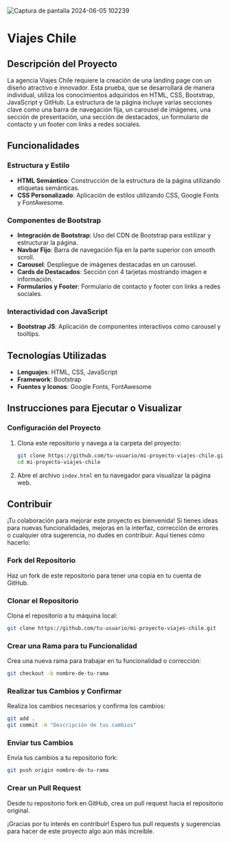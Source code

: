 ![Captura de pantalla 2024-06-05 102239](https://github.com/FranJavacisco/Viajes_Chile/assets/134477809/0390b085-224d-4020-b4ed-c9fd884d19af)

# Viajes Chile

## Descripción del Proyecto
La agencia Viajes Chile requiere la creación de una landing page con un diseño atractivo e innovador. Esta prueba, que se desarrollará de manera individual, utiliza los conocimientos adquiridos en HTML, CSS, Bootstrap, JavaScript y GitHub. La estructura de la página incluye varias secciones clave como una barra de navegación fija, un carousel de imágenes, una sección de presentación, una sección de destacados, un formulario de contacto y un footer con links a redes sociales.

## Funcionalidades

### Estructura y Estilo
- **HTML Semántico**: Construcción de la estructura de la página utilizando etiquetas semánticas.
- **CSS Personalizado**: Aplicación de estilos utilizando CSS, Google Fonts y FontAwesome.

### Componentes de Bootstrap
- **Integración de Bootstrap**: Uso del CDN de Bootstrap para estilizar y estructurar la página.
- **Navbar Fijo**: Barra de navegación fija en la parte superior con smooth scroll.
- **Carousel**: Despliegue de imágenes destacadas en un carousel.
- **Cards de Destacados**: Sección con 4 tarjetas mostrando imagen e información.
- **Formularios y Footer**: Formulario de contacto y footer con links a redes sociales.

### Interactividad con JavaScript
- **Bootstrap JS**: Aplicación de componentes interactivos como carousel y tooltips.

## Tecnologías Utilizadas
- **Lenguajes**: HTML, CSS, JavaScript
- **Framework**: Bootstrap
- **Fuentes y Iconos**: Google Fonts, FontAwesome

## Instrucciones para Ejecutar o Visualizar

### Configuración del Proyecto
1. Clona este repositorio y navega a la carpeta del proyecto:
   ```sh
   git clone https://github.com/tu-usuario/mi-proyecto-viajes-chile.git
   cd mi-proyecto-viajes-chile
   ```

2. Abre el archivo `index.html` en tu navegador para visualizar la página web.

## Contribuir
¡Tu colaboración para mejorar este proyecto es bienvenida! Si tienes ideas para nuevas funcionalidades, mejoras en la interfaz, corrección de errores o cualquier otra sugerencia, no dudes en contribuir. Aquí tienes cómo hacerlo:

### Fork del Repositorio
Haz un fork de este repositorio para tener una copia en tu cuenta de GitHub.

### Clonar el Repositorio
Clona el repositorio a tu máquina local:
```sh
git clone https://github.com/tu-usuario/mi-proyecto-viajes-chile.git
```

### Crear una Rama para tu Funcionalidad
Crea una nueva rama para trabajar en tu funcionalidad o corrección:
```sh
git checkout -b nombre-de-tu-rama
```

### Realizar tus Cambios y Confirmar
Realiza los cambios necesarios y confirma los cambios:
```sh
git add .
git commit -m "Descripción de tus cambios"
```

### Enviar tus Cambios
Envía tus cambios a tu repositorio fork:
```sh
git push origin nombre-de-tu-rama
```

### Crear un Pull Request
Desde tu repositorio fork en GitHub, crea un pull request hacia el repositorio original.

¡Gracias por tu interés en contribuir! Espero tus pull requests y sugerencias para hacer de este proyecto algo aún más increíble.
